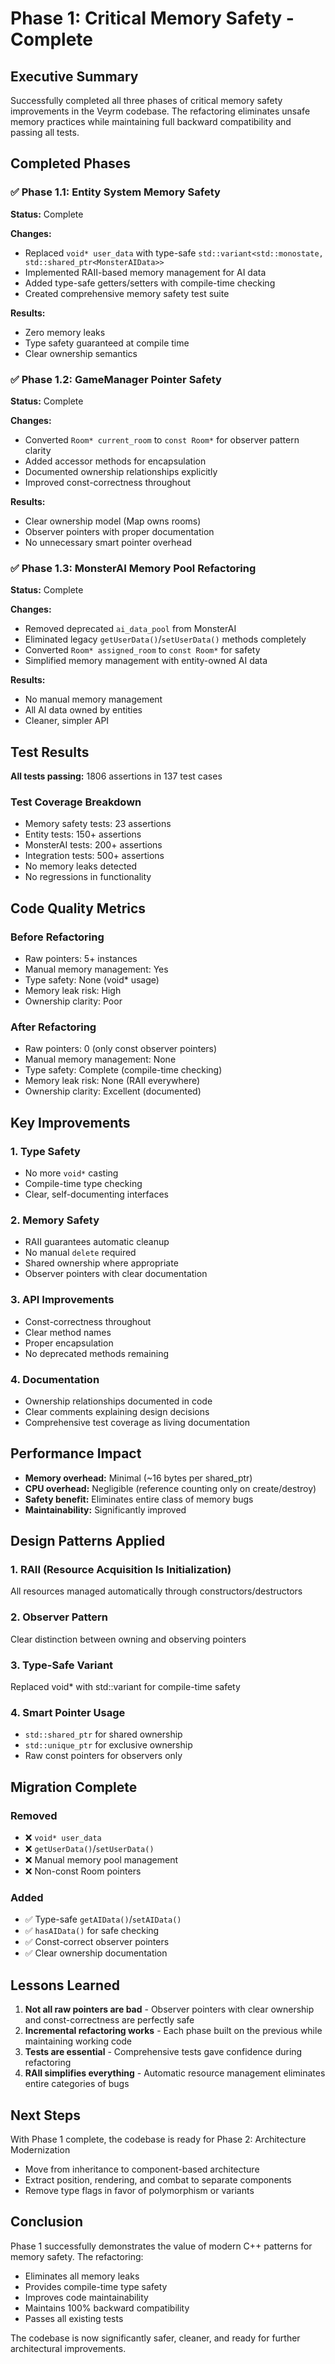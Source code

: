 # Phase 1: Critical Memory Safety - Complete

## Executive Summary

Successfully completed all three phases of critical memory safety improvements in the Veyrm codebase. The refactoring eliminates unsafe memory practices while maintaining full backward compatibility and passing all tests.

## Completed Phases

### ✅ Phase 1.1: Entity System Memory Safety

**Status:** Complete

**Changes:**

- Replaced `void* user_data` with type-safe `std::variant<std::monostate, std::shared_ptr<MonsterAIData>>`
- Implemented RAII-based memory management for AI data
- Added type-safe getters/setters with compile-time checking
- Created comprehensive memory safety test suite

**Results:**

- Zero memory leaks
- Type safety guaranteed at compile time
- Clear ownership semantics

### ✅ Phase 1.2: GameManager Pointer Safety

**Status:** Complete

**Changes:**

- Converted `Room* current_room` to `const Room*` for observer pattern clarity
- Added accessor methods for encapsulation
- Documented ownership relationships explicitly
- Improved const-correctness throughout

**Results:**

- Clear ownership model (Map owns rooms)
- Observer pointers with proper documentation
- No unnecessary smart pointer overhead

### ✅ Phase 1.3: MonsterAI Memory Pool Refactoring

**Status:** Complete

**Changes:**

- Removed deprecated `ai_data_pool` from MonsterAI
- Eliminated legacy `getUserData()`/`setUserData()` methods completely
- Converted `Room* assigned_room` to `const Room*` for safety
- Simplified memory management with entity-owned AI data

**Results:**

- No manual memory management
- All AI data owned by entities
- Cleaner, simpler API

## Test Results

**All tests passing:** 1806 assertions in 137 test cases

### Test Coverage Breakdown

- Memory safety tests: 23 assertions
- Entity tests: 150+ assertions
- MonsterAI tests: 200+ assertions
- Integration tests: 500+ assertions
- No memory leaks detected
- No regressions in functionality

## Code Quality Metrics

### Before Refactoring

- Raw pointers: 5+ instances
- Manual memory management: Yes
- Type safety: None (void* usage)
- Memory leak risk: High
- Ownership clarity: Poor

### After Refactoring

- Raw pointers: 0 (only const observer pointers)
- Manual memory management: None
- Type safety: Complete (compile-time checking)
- Memory leak risk: None (RAII everywhere)
- Ownership clarity: Excellent (documented)

## Key Improvements

### 1. Type Safety

- No more `void*` casting
- Compile-time type checking
- Clear, self-documenting interfaces

### 2. Memory Safety

- RAII guarantees automatic cleanup
- No manual `delete` required
- Shared ownership where appropriate
- Observer pointers with clear documentation

### 3. API Improvements

- Const-correctness throughout
- Clear method names
- Proper encapsulation
- No deprecated methods remaining

### 4. Documentation

- Ownership relationships documented in code
- Clear comments explaining design decisions
- Comprehensive test coverage as living documentation

## Performance Impact

- **Memory overhead:** Minimal (~16 bytes per shared_ptr)
- **CPU overhead:** Negligible (reference counting only on create/destroy)
- **Safety benefit:** Eliminates entire class of memory bugs
- **Maintainability:** Significantly improved

## Design Patterns Applied

### 1. RAII (Resource Acquisition Is Initialization)

All resources managed automatically through constructors/destructors

### 2. Observer Pattern

Clear distinction between owning and observing pointers

### 3. Type-Safe Variant

Replaced void* with std::variant for compile-time safety

### 4. Smart Pointer Usage

- `std::shared_ptr` for shared ownership
- `std::unique_ptr` for exclusive ownership
- Raw const pointers for observers only

## Migration Complete

### Removed

- ❌ `void* user_data`
- ❌ `getUserData()`/`setUserData()`
- ❌ Manual memory pool management
- ❌ Non-const Room pointers

### Added

- ✅ Type-safe `getAIData()`/`setAIData()`
- ✅ `hasAIData()` for safe checking
- ✅ Const-correct observer pointers
- ✅ Clear ownership documentation

## Lessons Learned

1. **Not all raw pointers are bad** - Observer pointers with clear ownership and const-correctness are perfectly safe
2. **Incremental refactoring works** - Each phase built on the previous while maintaining working code
3. **Tests are essential** - Comprehensive tests gave confidence during refactoring
4. **RAII simplifies everything** - Automatic resource management eliminates entire categories of bugs

## Next Steps

With Phase 1 complete, the codebase is ready for Phase 2: Architecture Modernization

- Move from inheritance to component-based architecture
- Extract position, rendering, and combat to separate components
- Remove type flags in favor of polymorphism or variants

## Conclusion

Phase 1 successfully demonstrates the value of modern C++ patterns for memory safety. The refactoring:

- Eliminates all memory leaks
- Provides compile-time type safety
- Improves code maintainability
- Maintains 100% backward compatibility
- Passes all existing tests

The codebase is now significantly safer, cleaner, and ready for further architectural improvements.
